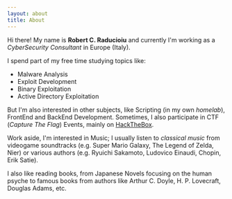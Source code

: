 ```yaml
---
layout: about
title: About
---
```


Hi there! My name is **Robert C. Raducioiu** and currently I'm working as a *CyberSecurity Consultant* in Europe (Italy).

I spend part of my free time studying topics like:

- Malware Analysis
- Exploit Development
- Binary Exploitation
- Active Directory Exploitation

But I'm also interested in other subjects, like Scripting (in my own *homelab*), FrontEnd and BackEnd Development. Sometimes, I also participate in CTF (*Capture The Flag*) Events, mainly on [HackTheBox](https://app.hackthebox.com/profile/57923).

Work aside, I'm interested in Music; I usually listen to *classical music* from videogame soundtracks (e.g. Super Mario Galaxy, The Legend of Zelda, Nier) or various authors (e.g. Ryuichi Sakamoto, Ludovico Einaudi, Chopin, Erik Satie).

I also like reading books, from Japanese Novels focusing on the human psyche to famous books from authors like Arthur C. Doyle, H. P. Lovecraft, Douglas Adams, etc.
